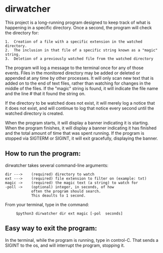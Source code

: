 # dirwatcher

This project is a long-running program designed to keep track of what is happening in a specific directory.  Once a second, the program will check the directory for:

    1.  Creation of a file with a specific extension in the watched directory.
    2.  The inclusion in that file of a specific string known as a "magic" string.
    3.  Deletion of a previously watched file from the watched directory

The program will log a message to the terminal once for any of those events.  Files in the monitored directory may be added or deleted or appended at any time by other processes.  It will only scan new text that is added on to the end of text files, rather than watching for changes in the middle of the files.  If the "magic" string is found, it will indicate the file name and the line # that it found the string on.

If the directory to be watched does not exist, it will merely log a notice that it does not exist, and will continue to log that notice every second until the watched directory is created.

When the program starts, it will display a banner indicating it is starting.
When the program finishes, it will display a banner indicating it has finished and the total amount of time that was spent running.  If the program is stopped via SIGTERM or SIGINT, it will exit gracefully, displaying the banner.


## How to run the program:

dirwatcher takes several command-line arguments:

    dir --->    (required) directory to watch
    ext --->    (required) file extension to filter on (example: txt)
    magic ->    (required) the magic text (a string) to watch for
    -poll ->    (optional) integer, in seconds, of how 
                often the program should search.
                This deaults to 1 second.


From your terminal, type in the command:

         $python3 dirwatcher dir ext magic [-pol  seconds]

## Easy way to exit the program:

In the terminal, while the program is running, type in control-C.  That sends a SIGINT to the os, and will interrupt the program, stopping it.